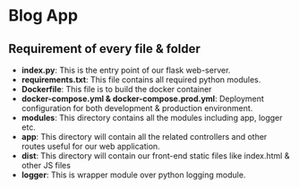 # Blog App

## Requirement of every file & folder

- **index.py**: This is the entry point of our flask web-server.
- **requirements.txt**: This file contains all required python modules.
- **Dockerfile**: This file is to build the docker container
- **docker-compose.yml & docker-compose.prod.yml**: Deployment configuration for both development & production environment.
- **modules**: This directory contains all the modules including app, logger etc.
- **app**: This directory will contain all the related controllers and other routes useful for our web application.
- **dist**: This directory will contain our front-end static files like index.html & other JS files
- **logger**: This is wrapper module over python logging module.